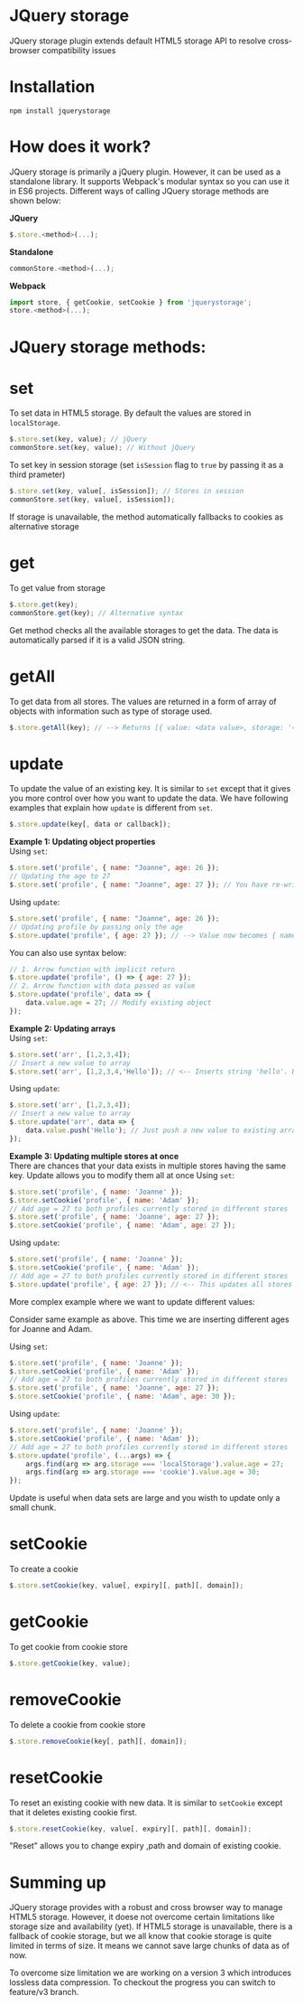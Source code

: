 # JQuery storage
JQuery storage plugin extends default HTML5 storage API to resolve cross-browser compatibility issues

# Installation
```
npm install jquerystorage
```

# How does it work?
JQuery storage is primarily a jQuery plugin. However, it can be used as a standalone library. It supports Webpack's modular syntax so you can use it in ES6 projects. Different ways of calling JQuery storage methods are shown below:

<b>JQuery</b>
```js
$.store.<method>(...);
```

<b>Standalone</b>
```js
commonStore.<method>(...);
```

<b>Webpack</b>
```js
import store, { getCookie, setCookie } from 'jquerystorage';
store.<method>(...);
```

# JQuery storage methods:
# set
To set data in HTML5 storage. By default the values are stored in ``localStorage``.
```js
$.store.set(key, value); // jQuery
commonStore.set(key, value); // Without jQuery
```
To set key in session storage (set ``isSession`` flag to ``true`` by passing it as a third prameter)
```js
$.store.set(key, value[, isSession]); // Stores in session
commonStore.set(key, value[, isSession]);
```
If storage is unavailable, the method automatically fallbacks to cookies as alternative storage

# get
To get value from storage
```js
$.store.get(key);
commonStore.get(key); // Alternative syntax
```
Get method checks all the available storages to get the data. The data is automatically parsed if it is a valid JSON string.

# getAll
To get data from all stores. The values are returned in a form of array of objects with information such as type of storage used.
```js
$.store.getAll(key); // --> Returns [{ value: <data value>, storage: '<type of storage>' }, { ... }, { ... }];
```

# update
To update the value of an existing key. It is similar to ``set`` except that it gives you more control over how you want to update the data. We have following examples that explain how ``update`` is different from ``set``.

```js
$.store.update(key[, data or callback]);
```

<b>Example 1: Updating object properties</b><br>
Using ``set``:
```js
$.store.set('profile', { name: "Joanne", age: 26 });
// Updating the age to 27
$.store.set('profile', { name: "Joanne", age: 27 }); // You have re-write the entire object notation
```

Using ``update``:
```js
$.store.set('profile', { name: "Joanne", age: 26 });
// Updating profile by passing only the age
$.store.update('profile', { age: 27 }); // --> Value now becomes { name: "Joanne", age: 27 }
```

You can also use syntax below:
```js
// 1. Arrow function with implicit return
$.store.update('profile', () => { age: 27 });
// 2. Arrow function with data passed as value
$.store.update('profile', data => {
    data.value.age = 27; // Modify existing object
});
```

<b>Example 2: Updating arrays</b><br>
Using ``set``:
```js
$.store.set('arr', [1,2,3,4]);
// Insert a new value to array
$.store.set('arr', [1,2,3,4,'Hello']); // <-- Inserts string 'hello'. But you need to pass the entire array in this case
```

Using ``update``:
```js
$.store.set('arr', [1,2,3,4]);
// Insert a new value to array
$.store.update('arr', data => {
    data.value.push('Hello'); // Just push a new value to existing array
});
```

<b>Example 3: Updating multiple stores at once</b><br>
There are chances that your data exists in multiple stores having the same key. Update allows you to modify them all at once
Using ``set``:
```js
$.store.set('profile', { name: 'Joanne' });
$.store.setCookie('profile', { name: 'Adam' });
// Add age = 27 to both profiles currently stored in different stores
$.store.set('profile', { name: 'Joanne', age: 27 });
$.store.setCookie('profile', { name: 'Adam', age: 27 });
```

Using ``update``:
```js
$.store.set('profile', { name: 'Joanne' });
$.store.setCookie('profile', { name: 'Adam' });
// Add age = 27 to both profiles currently stored in different stores
$.store.update('profile', { age: 27 }); // <-- This updates all stores at once
```

More complex example where we want to update different values:

Consider same example as above. This time we are inserting different ages for Joanne and Adam.

Using ``set``:
```js
$.store.set('profile', { name: 'Joanne' });
$.store.setCookie('profile', { name: 'Adam' });
// Add age = 27 to both profiles currently stored in different stores
$.store.set('profile', { name: 'Joanne', age: 27 });
$.store.setCookie('profile', { name: 'Adam', age: 30 });
```

Using ``update``:
```js
$.store.set('profile', { name: 'Joanne' });
$.store.setCookie('profile', { name: 'Adam' });
// Add age = 27 to both profiles currently stored in different stores
$.store.update('profile', (...args) => {
    args.find(arg => arg.storage === 'localStorage').value.age = 27;
    args.find(arg => arg.storage === 'cookie').value.age = 30;
});
```

Update is useful when data sets are large and you wisth to update only a small chunk.

# setCookie
To create a cookie
```js
$.store.setCookie(key, value[, expiry][, path][, domain]);
```

# getCookie
To get cookie from cookie store
```js
$.store.getCookie(key, value);
```

# removeCookie
To delete a cookie from cookie store
```js
$.store.removeCookie(key[, path][, domain]);
```

# resetCookie
To reset an existing cookie with new data. It is similar to ``setCookie`` except that it deletes existing cookie first.
```js
$.store.resetCookie(key, value[, expiry][, path][, domain]);
```

"Reset" allows you to change expiry ,path and domain of existing cookie.

# Summing up
JQuery storage provides with a robust and cross browser way to manage HTML5 storage. However, it doese not overcome certain limitations like storage size and availability (yet). If HTML5 storage is unavailable, there is a fallback of cookie storage, but we all know that cookie storage is quite limited in terms of size. It means we cannot save large chunks of data as of now.

To overcome size limitation we are working on a version 3 which introduces lossless data compression. To checkout the progress you can switch to feature/v3 branch.